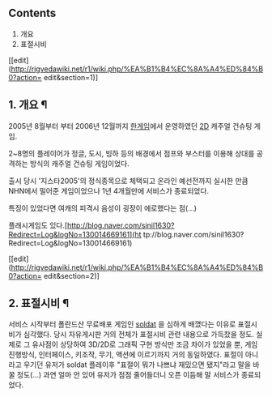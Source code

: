 ## Contents

    

1. 개요 
2. 표절시비 

[[edit](http://rigvedawiki.net/r1/wiki.php/%EA%B1%B4%EC%8A%A4%ED%84%B0?action=
edit&section=1)]

## 1. 개요 ¶

2005년 8월부터 부터 2006년 12월까지 [한게임](%ED%95%9C%EA%B2%8C%EC%9E%84.md)에서 운영하였던
[2D](2D.md) 캐주얼 건슈팅 게임.

  

2~8명의 플레이어가 정글, 도시, 빙하 등의 배경에서 점프와 부스터를 이용해 상대를 공격하는 방식의 캐주얼 건슈팅 게임이었다.

  

출시 당시 '지스타2005'의 정식종목으로 체택되고 온라인 예선전까지 실시한 만큼 NHN에서 밀어준 게임이었으나 1년 4개월만에 서비스가
종료되었다.

  

특징이 있었다면 여캐의 피격시 음성이 굉장이 에로했다는 점(...)

  

플래시게임도 있다.[http://blog.naver.com/sinil1630?Redirect=Log&logNo=130014669161](ht
tp://blog.naver.com/sinil1630?Redirect=Log&logNo=130014669161)

[[edit](http://rigvedawiki.net/r1/wiki.php/%EA%B1%B4%EC%8A%A4%ED%84%B0?action=
edit&section=2)]

## 2. 표절시비 ¶

서비스 시작부터 폴란드산 무료배포 게임인 [soldat](%EC%86%94%EB%8E%83.md) 을 심하게 배꼈다는 이유로 표절시비가
심각했다. 당시 자유게시판 거의 전체가 표절시비 관련 내용으로 가득찼을 정도. 실제로 그 유사점이 상당하여 3D/2D로 그래픽 구현 방식만
조금 차이가 있었을 뿐, 게임 진행방식, 인터페이스, 키조작, 무기, 액션에 이르기까지 거의 동일하였다. 표절이 아니라고 우기던 유저가
soldat 플레이후 "표절이 뭐가 나쁘냐 재밌으면 됐지"라고 말을 바꿀 정도(...) 과연 얼마 안 있어 유저가 점점 줄어들더니 오픈
이듬해 말 서비스가 종료되었다.

